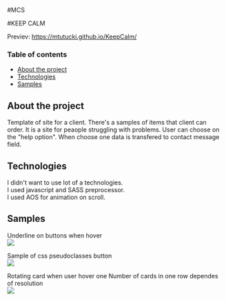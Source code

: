 #MCS

#KEEP CALM

Previev:
https://mtutucki.github.io/KeepCalm/


### Table of contents
* [About the project](#about-the-project)
* [Technologies](#technologies)
* [Samples](#samples)

## About the project
Template of site for a client. There's a samples of items that client can order. 
It is a site for peaople struggling with problems. User can choose on the "help option".
When choose one data is transfered to contact message field. 

## Technologies
I didn't want to use lot of a technologies. <br /> 
I used javascript and SASS preprocessor. <br /> 
I used AOS for animation on scroll. 


## Samples
Underline on buttons when hover <br /> 
![](readme/nav-buttons.gif)

Sample of css pseudoclasses button <br /> 
![](readme/header-button.gif)

Rotating card when user hover one 
Number of cards in one row dependes of resolution <br /> 
![](readme/section-cards.gif)



